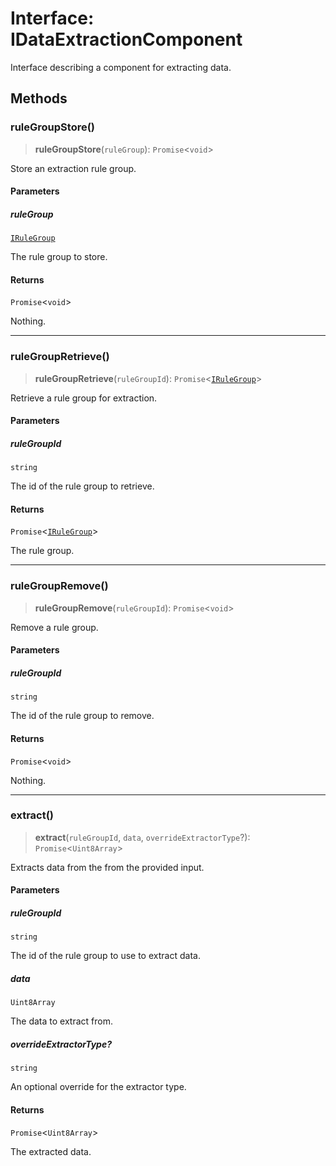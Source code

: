 # Interface: IDataExtractionComponent

Interface describing a component for extracting data.

## Methods

### ruleGroupStore()

> **ruleGroupStore**(`ruleGroup`): `Promise`\<`void`\>

Store an extraction rule group.

#### Parameters

##### ruleGroup

[`IRuleGroup`](IRuleGroup.md)

The rule group to store.

#### Returns

`Promise`\<`void`\>

Nothing.

***

### ruleGroupRetrieve()

> **ruleGroupRetrieve**(`ruleGroupId`): `Promise`\<[`IRuleGroup`](IRuleGroup.md)\>

Retrieve a rule group for extraction.

#### Parameters

##### ruleGroupId

`string`

The id of the rule group to retrieve.

#### Returns

`Promise`\<[`IRuleGroup`](IRuleGroup.md)\>

The rule group.

***

### ruleGroupRemove()

> **ruleGroupRemove**(`ruleGroupId`): `Promise`\<`void`\>

Remove a rule group.

#### Parameters

##### ruleGroupId

`string`

The id of the rule group to remove.

#### Returns

`Promise`\<`void`\>

Nothing.

***

### extract()

> **extract**(`ruleGroupId`, `data`, `overrideExtractorType`?): `Promise`\<`Uint8Array`\>

Extracts data from the from the provided input.

#### Parameters

##### ruleGroupId

`string`

The id of the rule group to use to extract data.

##### data

`Uint8Array`

The data to extract from.

##### overrideExtractorType?

`string`

An optional override for the extractor type.

#### Returns

`Promise`\<`Uint8Array`\>

The extracted data.

